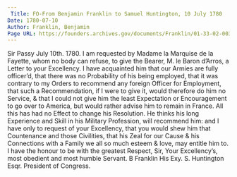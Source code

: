 ```yaml
---
 Title: FO-From Benjamin Franklin to Samuel Huntington, 10 July 1780
Date: 1780-07-10
Author: Franklin, Benjamin
Page URL: https://founders.archives.gov/documents/Franklin/01-33-02-0032
---
```


Sir
Passy July 10th. 1780.
I am requested by Madame la Marquise de la Fayette, whom no body can refuse, to give the Bearer, M. le Baron d’Arros, a Letter to your Excellency. I have acquainted him that our Armies are fully officer’d, that there was no Probability of his being employed, that it was contrary to my Orders to recommend any foreign Officer for Employment, that such a Recommendation, if I were to give it, would therefore do him no Service, & that I could not give him the least Expectation or Encouragement to go over to America, but would rather advise him to remain in France. All this has had no Effect to change his Resolution. He thinks his long Experience and Skill in his Military Profession, will recommend him: and I have only to request of your Excellency, that you would shew him that Countenance and those Civilities, that his Zeal for our Cause & his Connections with a Family we all so much esteem & love, may entitle him to.
I have the honour to be with the greatest Respect, Sir, Your Excellency’s, most obedient and most humble Servant.
B Franklin
His Exy. S. Huntington Esqr. President of Congress.

